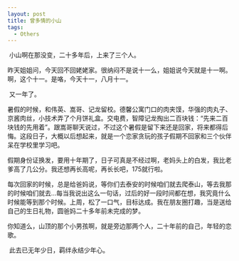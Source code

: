 ```yaml
---
layout: post
title: 曾多情的小山
tags:
  - Others
---
```


​	小山啊在那没变，二十多年后，上来了三个人。

​	昨天姐姐问，今天回不回姥姥家。很纳闷不是说十一么，姐姐说今天就是十一啊。啊，这个十一。是咯，今天十一，八月十一。

​	又一年了。

​	暑假的时候，和伟英、嵩哥、记龙留校。德馨公寓门口的肉夹馍，华强的肉丸子、京酱肉丝，小技术弄了个月饼礼盒。交电费，智障记龙掏出二百块钱：“先来二百块钱的先用着”。跟嵩哥聊天说过，不过这个暑假是留下来还是回家，将来都得后悔。这段日子，大概以后想起来，就是一个恋家贪玩的孩子假期不回家和三个伙伴呆在学校里学习吧。

​	假期身份证换发，要用十年期了，日子可真是不经过啊，老妈头上的白发，我比老爹高了几公分。我还想再长高呢，再长长吧，175就行啦。

​	每次回家的时候，总是给爸妈说，等你们去泰安的时候咱们就去爬泰山，等去我那的时候咱们就去…每当我说出这么一句话，过后的好一段时间都在想，我究竟什么时候能等到那个时候。上周，松了一口气，目标达成。我在朋友圈打趣，当是送给自己的生日礼物，圆爸妈二十多年前未完成的梦。

​	你知道么，山顶的那个小男孩啊，就是旁边那两个人，二十年前的自己，年轻的恋歌。

​	此去已无年少日，羁绊永结少年心。